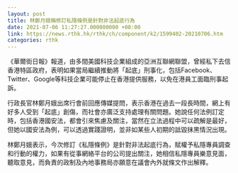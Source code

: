 ```yaml
---
layout: post
title: 林鄭月娥稱修訂私隱條例是針對非法起底行為
date: 2021-07-06 11:27:27.000000000 +08:00
link: https://news.rthk.hk/rthk/ch/component/k2/1599402-20210706.htm
categories: rthk
---
```


《華爾街日報》報道，由多間美國科技企業組成的亞洲互聯網聯盟，曾經私下去信香港特區政府，表明如果當局繼續推動將「起底」刑事化，包括Facebook、Twitter、Google等科技企業可能停止在香港提供服務，以免在港員工面臨刑事起訴。

行政長官林鄭月娥出席行會前回應傳媒提問，表示香港在過去一段長時間，網上有好多人受到「起底」創傷，而社會亦廣泛支持處理有關問題。她說任何法例訂定時，包括香港國安法，都會引來焦慮及關注，當然在立法過程中可以疏解是最好，但她以國安法為例，可以透過實踐證明，並非如某些人初期的詆毀抹黑情況出現。

林鄭月娥表示，今次修訂《私隱條例》是針對非法起底行為，賦權予私隱專員調查和行動的權力，如果有從事網絡平台的公司提出關注，她相信私隱專員樂意見面，聽取意見，而負責的政制及內地事務局亦願意在議會內外就條文作出解釋。
